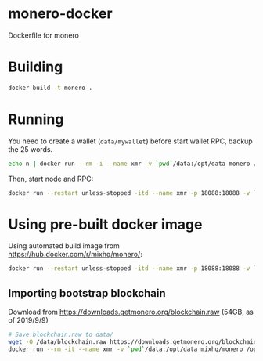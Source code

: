 # monero-docker
Dockerfile for monero


# Building

```sh
docker build -t monero .
```


# Running

You need to create a wallet (`data/mywallet`) before start wallet RPC, backup the 25 words.

```sh
echo n | docker run --rm -i --name xmr -v `pwd`/data:/opt/data monero /opt/coin/monero-wallet-cli --password \"\" --generate-new-wallet /opt/data/mywallet --mnemonic-language English --offline --command version
```

Then, start node and RPC:

```sh
docker run --restart unless-stopped -itd --name xmr -p 18088:18088 -v `pwd`/data:/opt/data monero
```


# Using pre-built docker image

Using automated build image from <https://hub.docker.com/r/mixhq/monero/>:

```sh
docker run --restart unless-stopped -itd --name xmr -p 18088:18088 -v `pwd`/data:/opt/data mixhq/monero
```


## Importing bootstrap blockchain

Download from <https://downloads.getmonero.org/blockchain.raw> (54GB, as of 2019/9/9)

```sh
# Save blockchain.raw to data/
wget -O /data/blockchain.raw https://downloads.getmonero.org/blockchain.raw
docker run --rm -it --name xmr -v `pwd`/data:/opt/data mixhq/monero /opt/coin/monero-blockchain-import --data-dir /opt/data/blocks --input-file /opt/data/blockchain.raw --dangerous-unverified-import 1
```
